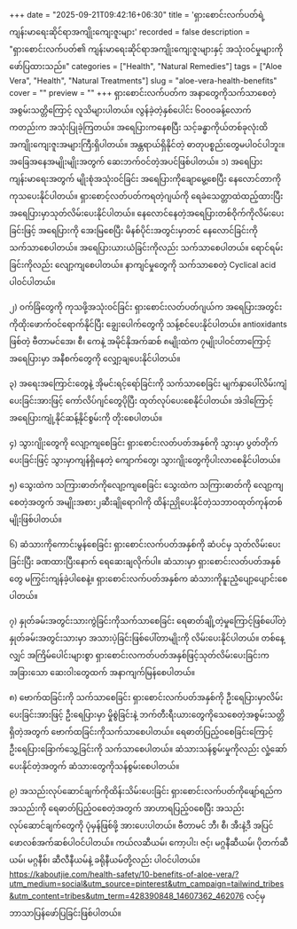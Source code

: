 +++
date = "2025-09-21T09:42:16+06:30"
title = 'ရှားစောင်းလက်ပတ်ရဲ့ ကျန်းမာရေးဆိုင်ရာအကျိုးကျေးဇူးများ'
recorded = false
description = "ရှားစောင်းလက်ပတ်၏ ကျန်းမာရေးဆိုင်ရာအကျိုးကျေးဇူးများနှင့် အသုံးဝင်မှုများကို ဖော်ပြထားသည်။"
categories = ["Health", "Natural Remedies"]
tags = ["Aloe Vera", "Health", "Natural Treatments"]
slug = "aloe-vera-health-benefits"
cover = ""
preview = ""
+++
ရှားစောင်းလက်ပတ်က အနာတွေကိုသက်သာစေတဲ့အစွမ်းသတ္တိကြောင့် လူသိများပါတယ်။ လွန်ခဲ့တဲ့နှစ်ပေါင်း ၆၀၀၀ခန့်လောက်ကတည်းက အသုံးပြုခဲ့ကြတယ်။ အရေပြားကနေစပြီး သင့်ခန္ဓာကိုယ်တစ်ခုလုံးထိ အကျိုးကျေးဇူးအများကြီးရှိပါတယ်။ အန္တရာယ်ရှိနိုင်တဲ့ ဓာတုပစ္စည်းတွေမပါဝင်ပါဘူး။ အခြေအနေအမျိုးမျိုးအတွက် ဆေးဘက်ဝင်တဲ့အပင်ဖြစ်ပါတယ်။
၁) အရေပြားကျန်းမာရေးအတွက် မျိုးစုံအသုံးဝင်ခြင်း
အရေပြားကိုချောမွေ့စေပြီး နေလောင်တာကို ကုသပေးနိုင်ပါတယ်။ ရှားစောင့်လတ်ပတ်ကရတဲ့ဂျယ်ကို ရေခဲသေတ္တာထဲထည့်ထားပြီး အရေပြားမှာသုတ်လိမ်းပေးနိုင်ပါတယ်။ နေလောင်နေတဲ့အရေပြားတစ်ဝိုက်ကိုလိမ်းပေးခြင်းဖြင့် အရေပြားကို အေးမြစေပြီး မိနစ်ပိုင်းအတွင်းမှာတင် နေလောင်ခြင်းကို သက်သာစေပါတယ်။ အရေပြားယားယံခြင်းကိုလည်း သက်သာစေပါတယ်။ ရောင်ရမ်းခြင်းကိုလည်း လျော့ကျစေပါတယ်။ နာကျင်မှုတွေကို သက်သာစေတဲ့ Cyclical acid ပါဝင်ပါတယ်။

၂) ဝက်ခြံတွေကို ကုသဖို့အသုံးဝင်ခြင်း
ရှားစောင်းလတ်ပတ်ဂျယ်က အရေပြားအတွင်းကိုထိုးဖောက်ဝင်ရောက်နိုင်ပြီး ချွေးပေါက်တွေကို သန့်စင်ပေးနိုင်ပါတယ်။ antioxidants ဖြစ်တဲ့ ဗီတာမင်အေ၊ စီ၊ ကေနဲ့ အမိုင်နိုအက်ဆစ် ၈မျိုးထဲက ၇မျိုးပါဝင်တာကြောင့် အရေပြားမှာ အနီစက်တွေကို လျှော့ချပေးနိုင်ပါတယ်။

၃) အရေးအကြောင်းတွေနဲ့ အိုမင်းရင့်ရော်ခြင်းကို သက်သာစေခြင်း
မျက်နှာပေါ်လိမ်းကျံပေးခြင်းအားဖြင့် ကော်လိပ်ဂျင်တွေပိုပြီး ထုတ်လုပ်ပေးစေနိုင်ပါတယ်။ အဲဒါကြောင့် အရေပြားကျုံ့နိုင်ဆန့်နိုင်စွမ်းကို တိုးစေပါတယ်။

၄) သွားဂျိုးတွေကို လျော့ကျစေခြင်း
ရှားစောင်းလတ်ပတ်အနှစ်ကို သွားမှာ ပွတ်တိုက်ပေးခြင်းဖြင့် သွားမှာကျန်ရှိနေတဲ့ ကျောက်တွေ၊ သွားဂျိုးတွေကိုပါးလာစေနိုင်ပါတယ်။

၅) သွေးထဲက သကြားဓာတ်ကိုလျော့ကျစေခြင်း
သွေးထဲက သကြားဓာတ်ကို လျော့ကျစေတဲ့အတွက်
အမျိုးအစား၂ဆီးချိုရောဂါကို ထိန်းညှိုပေးနိုင်တဲ့သဘာဝထုတ်ကုန်တစ်မျိုးဖြစ်ပါတယ်။

၆) ဆံသားကိုကောင်းမွန်စေခြင်း
ရှားစောင်းလက်ပတ်အနှစ်ကို ဆံပင်မှ သုတ်လိမ်းပေးခြင်းပြီး ခဏထားပြီးနောက် ရေဆေးချလိုက်ပါ။ ဆံသားမှာ ရှားစောင်းလတ်ပတ်အနှစ်တွေ မကြွင်းကျန်ခဲ့ပါစေနဲ့။ ရှားစောင်းလက်ပတ်အနှစ်က ဆံသားကိုနူးညံံ့ပျော့ပျောင်းစေပါတယ်။

၇) နှုတ်ခမ်းအတွင်းသားကွဲခြင်းကိုသက်သာစေခြင်း
ရေဓာတ်ချို့တဲ့မှုကြောင့်ဖြစ်ပေါ်တဲ့ နှုတ်ခမ်းအတွင်းသားမှာ အသားပဲ့ခြင်းဖြစ်ပေါ်တာမျိုးကို လိမ်းပေးနိုင်ပါတယ်။ တစ်နေ့လျှင် အကြိမ်ပေါင်းများစွာ ရှားစောင်းလကတ်ပတ်အနှစ်ဖြင့်သုတ်လိမ်းပေးခြင်းက အခြားသော ဆေးဝါးတွေထက် အနာကျက်မြန်စေပါတယ်။

၈) ဗောက်ထခြင်းကို သက်သာစေခြင်း
ရှားစောင်းလက်ပတ်အနှစ်ကို ဦးရေပြားမှာလိမ်းပေးခြင်းအားဖြင့် ဦးရေပြားမှာ မှိုစွဲခြင်းနဲ့ ဘက်တီးရီးယားတွေကိုသေစေတဲ့အစွမ်းသတ္တိရှိတဲ့အတွက် ဗောက်ထခြင်းကိုသက်သာစေပါတယ်။ ရေဓာတ်ပြည့်ဝစေခြင်းကြောင့် ဦးရေပြားခြောက်သွေ့ခြင်းကို သက်သာစေပါတယ်။ ဆံသားသန်စွမ်းမှုကိုလည်း လှုံ့ဆော်ပေးနိုင်တဲ့အတွက် ဆံသားတွေကိုသန်စွမ်းစေပါတယ်။

၉) အသည်းလုပ်ဆောင်ချက်ကိုထိန်းသိမ်းပေးခြင်း
ရှားစောင်းလက်ပတ်ကိုဖျော်ရည်က အသည်းကို ရေဓာတ်ပြည့်ဝစေတဲ့အတွက် အာဟာရပြည့်ဝစေပြီး အသည်းလုပ်ဆောင်ချက်တွေကို ပုံမှန်ဖြစ်ဖို့ အားပေးပါတယ်။ ဗီတာမင် ဘီ၊ စီ၊ အီးနဲ့ဒီ အပြင် ဖောလစ်အက်ဆစ်ပါဝင်ပါတယ်။ ကယ်လဆီယမ်၊ ကော့ပါး၊ ဇင့်၊ မဂ္ဂနီဆီယမ်၊ ပိုတက်ဆီယမ်၊ မဂ္ဂနီစ်၊ ဆီလီနီယမ်နဲ့ ခရိုနီယမ်တို့လည်း ပါဝင်ပါတယ်။
https://kaboutjie.com/health-safety/10-benefits-of-aloe-vera/?utm_medium=social&utm_source=pinterest&utm_campaign=tailwind_tribes&utm_content=tribes&utm_term=428390848_14607362_462076 လင့်မှ ဘာသာပြန်ဖော်ပြခြင်းဖြစ်ပါတယ်။ 